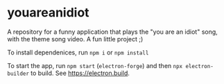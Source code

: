 # youareanidiot

A repository for a funny application that plays the "you are an idiot" song, with the theme song video. A fun little project ;)

To install dependenices, run `npm i` or `npm install`

To start the app, run `npm start` (`electron-forge`) and then `npx electron-builder` to build. See https://electron.build.
